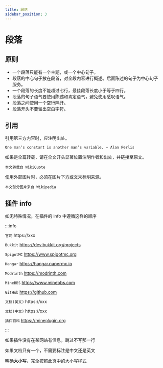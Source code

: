 ```yaml
---
title: 段落
sidebar_position: 3
---
```


# 段落

## 原则

- 一个段落只能有一个主题，或一个中心句子。
- 段落的中心句子放在段首，对全段内容进行概述。后面陈述的句子为中心句子服务。
- 一个段落的长度不能超过七行，最佳段落长度小于等于四行。
- 段落的句子语气要使用陈述和肯定语气，避免使用感叹语气。
- 段落之间使用一个空行隔开。
- 段落开头不要留出空白字符。

## 引用

引用第三方内容时，应注明出处。

```text
One man’s constant is another man’s variable. — Alan Perlis
```

如果是全篇转载，请在全文开头显著位置注明作者和出处，并链接至原文。

```text
本文转载自 WikiQuote
```

使用外部图片时，必须在图片下方或文末标明来源。

```text
本文部分图片来自 Wikipedia
```

## 插件 info

如无特殊情况，在插件的 info 中遵循这样的顺序

:::info

`官网` https://xxx

`Bukkit` https://dev.bukkit.org/projects

`SpigotMC` https://www.spigotmc.org

`Hangar` https://hangar.papermc.io

`Modrinth` https://modrinth.com

`MineBBS` https://www.minebbs.com

`GitHub` https://github.com

`文档(英文)` https://xxx

`文档(中文)` https://xxx

`插件百科` https://mineplugin.org

:::

如果插件没有在某网站有信息，跳过不写那一行

如果文档只有一个，不需要标注是中文还是英文

明确**大小写**，完全按照此页中的大小写样式
